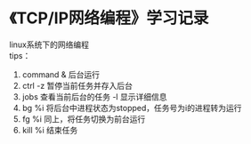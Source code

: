# 《TCP/IP网络编程》学习记录
linux系统下的网络编程  
tips：
1. command &  后台运行
2. ctrl -z    暂停当前任务并存入后台
3. jobs       查看当前后台的任务 -l 显示详细信息
4. bg %i      将后台中进程状态为stopped，任务号为i的进程转为运行
5. fg %i      同上，将任务切换为前台运行
6. kill %i    结束任务
